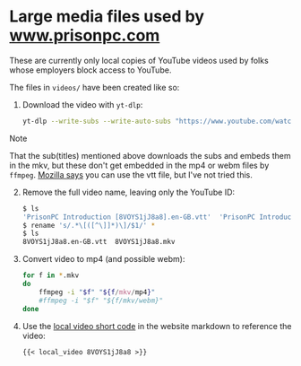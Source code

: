 # Large media files used by www.prisonpc.com

These are currently only local copies of YouTube videos used by folks whose
employers block access to YouTube.

The files in `videos/` have been created like so:

1. Download the video with `yt-dlp`:

    ```bash
    yt-dlp --write-subs --write-auto-subs "https://www.youtube.com/watch?v=8VOYS1jJ8a8"
    ```

> [!NOTE]
> That the sub(titles) mentioned above downloads the subs and embeds them
> in the mkv, but these don't get embedded in the mp4 or webm files by
> `ffmpeg`. [Mozilla
> says](https://developer.mozilla.org/en-US/docs/Web/API/WebVTT_API#examples)
> you can use the vtt file, but I've not tried this.

2. Remove the full video name, leaving only the YouTube ID:

    ```bash
    $ ls
    'PrisonPC Introduction [8VOYS1jJ8a8].en-GB.vtt'  'PrisonPC Introduction [8VOYS1jJ8a8].mkv'
    $ rename 's/.*\[([^\]]*)\]/$1/' *
    $ ls
    8VOYS1jJ8a8.en-GB.vtt  8VOYS1jJ8a8.mkv
    ```

3. Convert video to mp4 (and possible webm):

    ```bash
    for f in *.mkv
    do
        ffmpeg -i "$f" "${f/mkv/mp4}"
        #ffmpeg -i "$f" "${f/mkv/webm}"
    done
    ```

4. Use the [local video short
   code](https://github.com/cyberitsolutions/www.prisonpc.com/blob/main/layouts/shortcodes/local_video.html)
   in the website markdown to reference the video:

    ```markdown
    {{< local_video 8VOYS1jJ8a8 >}}
    ```
